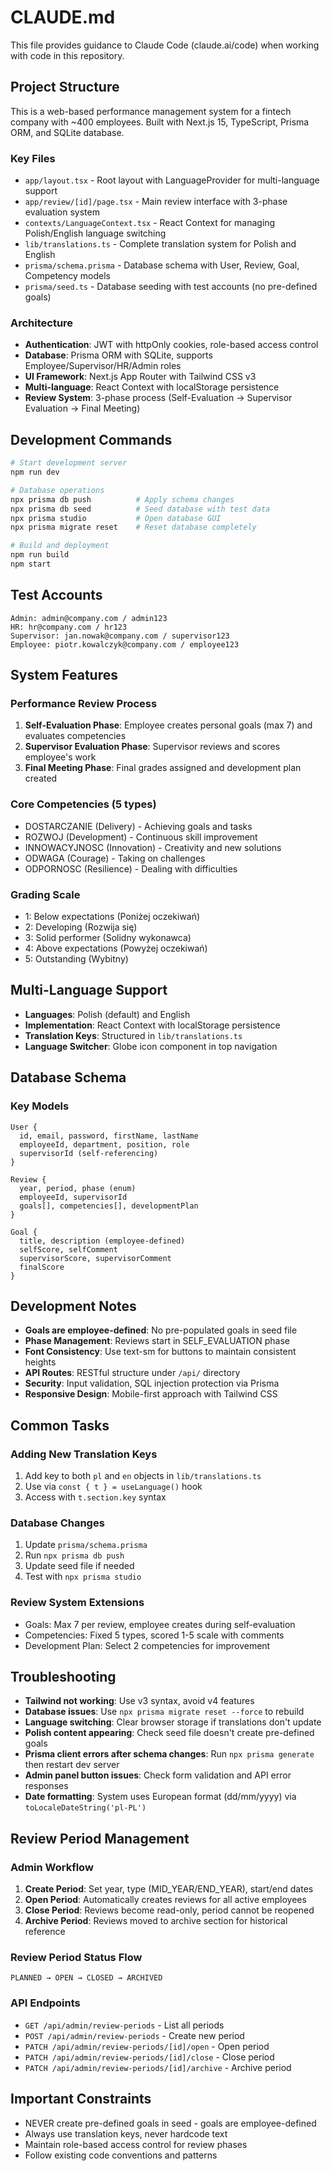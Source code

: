# CLAUDE.md

This file provides guidance to Claude Code (claude.ai/code) when working with code in this repository.

## Project Structure

This is a web-based performance management system for a fintech company with ~400 employees. Built with Next.js 15, TypeScript, Prisma ORM, and SQLite database.

### Key Files
- `app/layout.tsx` - Root layout with LanguageProvider for multi-language support
- `app/review/[id]/page.tsx` - Main review interface with 3-phase evaluation system
- `contexts/LanguageContext.tsx` - React Context for managing Polish/English language switching
- `lib/translations.ts` - Complete translation system for Polish and English
- `prisma/schema.prisma` - Database schema with User, Review, Goal, Competency models
- `prisma/seed.ts` - Database seeding with test accounts (no pre-defined goals)

### Architecture
- **Authentication**: JWT with httpOnly cookies, role-based access control
- **Database**: Prisma ORM with SQLite, supports Employee/Supervisor/HR/Admin roles
- **UI Framework**: Next.js App Router with Tailwind CSS v3
- **Multi-language**: React Context with localStorage persistence
- **Review System**: 3-phase process (Self-Evaluation → Supervisor Evaluation → Final Meeting)

## Development Commands

```bash
# Start development server
npm run dev

# Database operations  
npx prisma db push          # Apply schema changes
npx prisma db seed          # Seed database with test data
npx prisma studio           # Open database GUI
npx prisma migrate reset    # Reset database completely

# Build and deployment
npm run build
npm start
```

## Test Accounts

```
Admin: admin@company.com / admin123
HR: hr@company.com / hr123  
Supervisor: jan.nowak@company.com / supervisor123
Employee: piotr.kowalczyk@company.com / employee123
```

## System Features

### Performance Review Process
1. **Self-Evaluation Phase**: Employee creates personal goals (max 7) and evaluates competencies
2. **Supervisor Evaluation Phase**: Supervisor reviews and scores employee's work
3. **Final Meeting Phase**: Final grades assigned and development plan created

### Core Competencies (5 types)
- DOSTARCZANIE (Delivery) - Achieving goals and tasks
- ROZWOJ (Development) - Continuous skill improvement  
- INNOWACYJNOSC (Innovation) - Creativity and new solutions
- ODWAGA (Courage) - Taking on challenges
- ODPORNOSC (Resilience) - Dealing with difficulties

### Grading Scale
- 1: Below expectations (Poniżej oczekiwań)
- 2: Developing (Rozwija się)  
- 3: Solid performer (Solidny wykonawca)
- 4: Above expectations (Powyżej oczekiwań)
- 5: Outstanding (Wybitny)

## Multi-Language Support

- **Languages**: Polish (default) and English
- **Implementation**: React Context with localStorage persistence
- **Translation Keys**: Structured in `lib/translations.ts`
- **Language Switcher**: Globe icon component in top navigation

## Database Schema

### Key Models
```prisma
User {
  id, email, password, firstName, lastName
  employeeId, department, position, role
  supervisorId (self-referencing)
}

Review {
  year, period, phase (enum)
  employeeId, supervisorId
  goals[], competencies[], developmentPlan
}

Goal {
  title, description (employee-defined)
  selfScore, selfComment
  supervisorScore, supervisorComment  
  finalScore
}
```

## Development Notes

- **Goals are employee-defined**: No pre-populated goals in seed file
- **Phase Management**: Reviews start in SELF_EVALUATION phase
- **Font Consistency**: Use text-sm for buttons to maintain consistent heights
- **API Routes**: RESTful structure under `/api/` directory
- **Security**: Input validation, SQL injection protection via Prisma
- **Responsive Design**: Mobile-first approach with Tailwind CSS

## Common Tasks

### Adding New Translation Keys
1. Add key to both `pl` and `en` objects in `lib/translations.ts`
2. Use via `const { t } = useLanguage()` hook
3. Access with `t.section.key` syntax

### Database Changes
1. Update `prisma/schema.prisma`
2. Run `npx prisma db push`
3. Update seed file if needed
4. Test with `npx prisma studio`

### Review System Extensions
- Goals: Max 7 per review, employee creates during self-evaluation
- Competencies: Fixed 5 types, scored 1-5 scale with comments
- Development Plan: Select 2 competencies for improvement

## Troubleshooting

- **Tailwind not working**: Use v3 syntax, avoid v4 features
- **Database issues**: Use `npx prisma migrate reset --force` to rebuild
- **Language switching**: Clear browser storage if translations don't update
- **Polish content appearing**: Check seed file doesn't create pre-defined goals
- **Prisma client errors after schema changes**: Run `npx prisma generate` then restart dev server
- **Admin panel button issues**: Check form validation and API error responses
- **Date formatting**: System uses European format (dd/mm/yyyy) via `toLocaleDateString('pl-PL')`

## Review Period Management

### Admin Workflow
1. **Create Period**: Set year, type (MID_YEAR/END_YEAR), start/end dates
2. **Open Period**: Automatically creates reviews for all active employees
3. **Close Period**: Reviews become read-only, period cannot be reopened
4. **Archive Period**: Reviews moved to archive section for historical reference

### Review Period Status Flow
```
PLANNED → OPEN → CLOSED → ARCHIVED
```

### API Endpoints
- `GET /api/admin/review-periods` - List all periods
- `POST /api/admin/review-periods` - Create new period
- `PATCH /api/admin/review-periods/[id]/open` - Open period
- `PATCH /api/admin/review-periods/[id]/close` - Close period
- `PATCH /api/admin/review-periods/[id]/archive` - Archive period

## Important Constraints

- NEVER create pre-defined goals in seed - goals are employee-defined
- Always use translation keys, never hardcode text
- Maintain role-based access control for review phases
- Follow existing code conventions and patterns